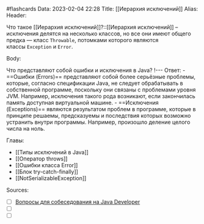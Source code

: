 #flashcards
Data: 2023-02-04 22:28
Title: [[Иерархия исключений]]
Alias:
Header:

Что такое [[Иерархия исключений]]?::[[Иерархия исключений]] – исключения делятся на несколько классов, но все они имеют общего предка — класс `Throwable`, потомками которого являются классы `Exception` и `Error`.
<!--SR:!2023-11-03,10,690-->



Body:


Что представляют собой ошибки и исключения в Java?
!---
Ответ:
	- ==Ошибки (Errors)== представляют собой более серьёзные проблемы, которые, согласно спецификации Java, не следует обрабатывать в собственной программе, поскольку они связаны с проблемами уровня JVM. Например, исключения такого рода возникают, если закончилась память доступная виртуальной машине.
	- ==Исключения (Exceptions)== являются результатом проблем в программе, которые в принципе решаемы, предсказуемы и последствия которых возможно устранить внутри программы. Например, произошло деление целого числа на ноль.
<!--SR:!2023-11-03,10,630-->





Главы:
- [[Типы исключений в Java]]
- [[Оператор throws]]
- [[Ошибки класса Error]]
- [[Блок try-catch-finally]]
- [[NotSerializableException]]


Sources:
- [ ] [Вопросы для собеседования на Java Developer](https://github.com/enhorse/java-interview/blob/master/README.md#%D0%9E%D0%9E%D0%9F)
- [ ] []()
- [ ] []()
